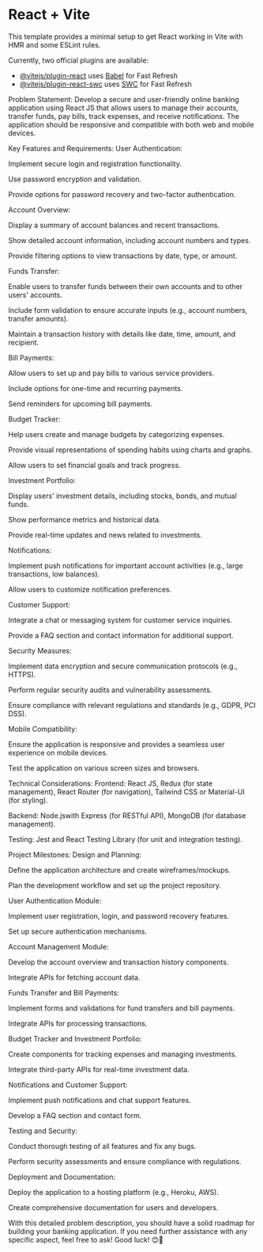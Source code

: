 # React + Vite

This template provides a minimal setup to get React working in Vite with HMR and some ESLint rules.

Currently, two official plugins are available:

- [@vitejs/plugin-react](https://github.com/vitejs/vite-plugin-react/blob/main/packages/plugin-react/README.md) uses [Babel](https://babeljs.io/) for Fast Refresh
- [@vitejs/plugin-react-swc](https://github.com/vitejs/vite-plugin-react-swc) uses [SWC](https://swc.rs/) for Fast Refresh

Problem Statement:
Develop a secure and user-friendly online banking application using React JS that allows users to manage their accounts, transfer funds, pay bills, track expenses, and receive notifications. The application should be responsive and compatible with both web and mobile devices.

Key Features and Requirements:
User Authentication:

Implement secure login and registration functionality.

Use password encryption and validation.

Provide options for password recovery and two-factor authentication.

Account Overview:

Display a summary of account balances and recent transactions.

Show detailed account information, including account numbers and types.

Provide filtering options to view transactions by date, type, or amount.

Funds Transfer:

Enable users to transfer funds between their own accounts and to other users' accounts.

Include form validation to ensure accurate inputs (e.g., account numbers, transfer amounts).

Maintain a transaction history with details like date, time, amount, and recipient.

Bill Payments:

Allow users to set up and pay bills to various service providers.

Include options for one-time and recurring payments.

Send reminders for upcoming bill payments.

Budget Tracker:

Help users create and manage budgets by categorizing expenses.

Provide visual representations of spending habits using charts and graphs.

Allow users to set financial goals and track progress.

Investment Portfolio:

Display users' investment details, including stocks, bonds, and mutual funds.

Show performance metrics and historical data.

Provide real-time updates and news related to investments.

Notifications:

Implement push notifications for important account activities (e.g., large transactions, low balances).

Allow users to customize notification preferences.

Customer Support:

Integrate a chat or messaging system for customer service inquiries.

Provide a FAQ section and contact information for additional support.

Security Measures:

Implement data encryption and secure communication protocols (e.g., HTTPS).

Perform regular security audits and vulnerability assessments.

Ensure compliance with relevant regulations and standards (e.g., GDPR, PCI DSS).

Mobile Compatibility:

Ensure the application is responsive and provides a seamless user experience on mobile devices.

Test the application on various screen sizes and browsers.

Technical Considerations:
Frontend: React JS, Redux (for state management), React Router (for navigation), Tailwind CSS or Material-UI (for styling).

Backend: Node.jswith Express (for RESTful API), MongoDB (for database management).

Testing: Jest and React Testing Library (for unit and integration testing).

Project Milestones:
Design and Planning:

Define the application architecture and create wireframes/mockups.

Plan the development workflow and set up the project repository.

User Authentication Module:

Implement user registration, login, and password recovery features.

Set up secure authentication mechanisms.

Account Management Module:

Develop the account overview and transaction history components.

Integrate APIs for fetching account data.

Funds Transfer and Bill Payments:

Implement forms and validations for fund transfers and bill payments.

Integrate APIs for processing transactions.

Budget Tracker and Investment Portfolio:

Create components for tracking expenses and managing investments.

Integrate third-party APIs for real-time investment data.

Notifications and Customer Support:

Implement push notifications and chat support features.

Develop a FAQ section and contact form.

Testing and Security:

Conduct thorough testing of all features and fix any bugs.

Perform security assessments and ensure compliance with regulations.

Deployment and Documentation:

Deploy the application to a hosting platform (e.g., Heroku, AWS).

Create comprehensive documentation for users and developers.

With this detailed problem description, you should have a solid roadmap for building your banking application. If you need further assistance with any specific aspect, feel free to ask! Good luck! 😊🚀